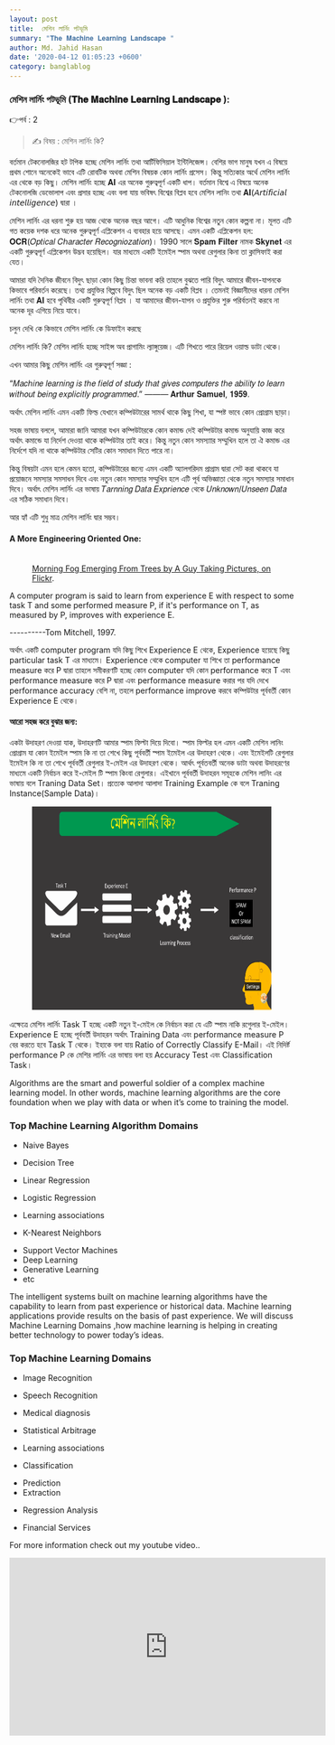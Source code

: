 ```yaml
---
layout: post
title:  মেশিন লার্নিং পটভূমি
summary: "𝐓𝐡𝐞 𝐌𝐚𝐜𝐡𝐢𝐧𝐞 𝐋𝐞𝐚𝐫𝐧𝐢𝐧𝐠 𝐋𝐚𝐧𝐝𝐬𝐜𝐚𝐩𝐞 "
author: Md. Jahid Hasan
date: '2020-04-12 01:05:23 +0600'
category: banglablog
---
```



### মেশিন লার্নিং পটভূমি (𝐓𝐡𝐞 𝐌𝐚𝐜𝐡𝐢𝐧𝐞 𝐋𝐞𝐚𝐫𝐧𝐢𝐧𝐠 𝐋𝐚𝐧𝐝𝐬𝐜𝐚𝐩𝐞 ):
👉পর্ব : 2
> ✍ বিষয় :  মেশিন লার্নিং কি?

বর্তমান টেকনোলজির হট টপিক হচ্ছে মেশিন লার্নিং তথা আর্টিফিসিয়াল ইন্টিলিজেন্স। বেশির ভাগ মানুষ যখন এ বিষয়ে প্রথম শোনে অনেকেই ভাবে এটি রোবটিক অথবা মেশিন বিষয়ক কোন লার্নিং প্রসেস। কিন্তু সত্যিকার অর্থে মেশিন লার্নিং এর থেকে বড় কিছু। মেশিন লার্নিং হচ্ছে 𝐀𝐈 এর অনেক গুরুত্বপূর্ণ একটি ধাপ। বর্তমান বিশ্বে এ বিষয়ে অনেক টেকনোলজি ডেভোলাপ এবং প্রসার হচ্ছে এবং বলা যায় ভবিষৎ বিশ্বের বিপ্লব হবে মেশিন লানিং তথা 𝐀𝐈(𝘈𝘳𝘵𝘪𝘧𝘪𝘤𝘪𝘢𝘭 𝘪𝘯𝘵𝘦𝘭𝘭𝘪𝘨𝘦𝘯𝘤𝘦) দ্বারা ।

মেশিন লার্নিং এর ধরনা শুরু হয় আজ থেকে অনেক বছর আগে। এটি আধুনিক বিশ্বের নতুন কোন কল্পনা না। মূলত এটি গত কয়েক দশক ধরে অনেক গুরুত্বপূর্ণ এপ্লিকেশন এ ব্যবহার হয়ে আসছে। এমন একটি এপ্লিকেশন হল: 𝐎𝐂𝐑(𝑂𝑝𝑡𝑖𝑐𝑎𝑙 𝐶ℎ𝑎𝑟𝑎𝑐𝑡𝑒𝑟 𝑅𝑒𝑐𝑜𝑔𝑛𝑖𝑜𝑧𝑎𝑡𝑖𝑜𝑛)। 1990 সালে 𝐒𝐩𝐚𝐦 𝐅𝐢𝐥𝐭𝐞𝐫 নামক 𝐒𝐤𝐲𝐧𝐞𝐭 এর একটি গুরুত্বপূর্ণ এপ্লিকেশন উদ্ভব হয়েছিল। যার মাধ্যমে একটি ইমেইল স্পাম অথবা রেগুলার কিনা তা ক্লাসিফাই করা যেত।

আমারা যদি দৈনিক জীবনে বিদুৎ ছাড়া কোন কিছু চিন্তা ভাবনা করি তাহলে বুঝতে পারি বিদুৎ আমারে জীবন-যাপনকে কিভাবে পরিবর্তন করেছে। তথ্য প্রযুক্তির বিল্পবে বিদুৎ ছিল অনেক বড় একটি বিপ্লব । তেমনই বিজ্ঞানীদের ধারনা মেশিন লার্নিং তথা 𝐀𝐈 হবে পৃথিবীর একটি গুরুত্বপূর্ণ বিপ্লব । যা আমাদের জীবন-যাপন ও প্রযুক্তির শুরু পরির্বতনই করবে না অনেক দূর এগিয়ে নিয়ে যাবে।

চলুন দেখি কে কিভাবে মেশিন লার্নিং কে ডিফাইন করছে

মেশিন লার্নিং কি? মেশিন লার্নিং হচ্ছে সাইন্স অব প্রাগামিং ল্যাঙ্গুয়েজ। এটি শিখতে পারে রিয়েল ওয়াল্ড ডাটা থেকে।

এখন আমার কিছু মেশিন লার্নিং এর গুরুত্বপূর্ণ সজ্ঞা :

“𝑀𝑎𝑐ℎ𝑖𝑛𝑒 𝑙𝑒𝑎𝑟𝑛𝑖𝑛𝑔 𝑖𝑠 𝑡ℎ𝑒 𝑓𝑖𝑒𝑙𝑑 𝑜𝑓 𝑠𝑡𝑢𝑑𝑦 𝑡ℎ𝑎𝑡 𝑔𝑖𝑣𝑒𝑠 𝑐𝑜𝑚𝑝𝑢𝑡𝑒𝑟𝑠 𝑡ℎ𝑒 𝑎𝑏𝑖𝑙𝑖𝑡𝑦 𝑡𝑜 𝑙𝑒𝑎𝑟𝑛 𝑤𝑖𝑡ℎ𝑜𝑢𝑡 𝑏𝑒𝑖𝑛𝑔 𝑒𝑥𝑝𝑙𝑖𝑐𝑖𝑡𝑙𝑦 𝑝𝑟𝑜𝑔𝑟𝑎𝑚𝑚𝑒𝑑.”
              ——— 𝐀𝐫𝐭𝐡𝐮𝐫 𝐒𝐚𝐦𝐮𝐞𝐥, 𝟏𝟗𝟓𝟗.

অর্থাৎ মেশিন লার্নিং এমন একটি ফিল্ড যেখানে কম্পিউটারের সামর্থ থাকে কিছু শিখা, যা স্পষ্ট ভাবে কোন প্রোগ্রাম ছাড়া।

সহজ ভাষায় বললে, আমারা জানি আমারা যখন কম্পিউটারকে কোন কমান্ড দেই কম্পিউটার কমান্ড অনুযায়ি কাজ করে অর্থাৎ কমান্ডে যা নির্দেশ দেওয়া থাকে কম্পিউটার তাই করে। কিন্তু নতুন কোন সমস্যাার সম্মুখিন হলে তা ঐ কমান্ড এর নির্দেশে যদি না থাকে কম্পিউটার সেটির কোন সমাধান দিতে পারে না।

কিন্তু বিষয়টা এমন হলে কেমন হতো, কম্পিউটারের জন্যে এমন একটি অ্যালগরিদম প্রাগ্রাম দ্বারা সেট করা থাকবে যা প্রয়োজনে সমস্যার সমসাধন দিবে এবং নতুন কোন সমস্যার সম্মুখিন হলে এটি পূর্ব অভিজ্ঞাতা থেকে নতুন সমস্যার সমাধান দিবে। অর্থাৎ মেশিন লার্নিং এর ভাষায় 𝑇𝑎𝑟𝑛𝑛𝑖𝑛𝑔 𝐷𝑎𝑡𝑎 𝐸𝑥𝑝𝑟𝑖𝑒𝑛𝑐𝑒 থেকে 𝑈𝑛𝑘𝑛𝑜𝑤𝑛/𝑈𝑛𝑠𝑒𝑒𝑛 𝐷𝑎𝑡𝑎 এর সঠিক সমাধান দিবে।

আর হ্যাঁ এটি শুধু মাত্র মেশিন লার্নিং দ্বার সম্ভব।

#### A More Engineering Oriented One:
<figure>
	<a href="http://farm9.staticflickr.com/8426/7758832526_cc8f681e48_b.jpg"><img src="http://farm9.staticflickr.com/8426/7758832526_cc8f681e48_c.jpg" alt=""></a>
	<figcaption><a href="http://www.flickr.com/photos/80901381@N04/7758832526/" title="Morning Fog Emerging From Trees by A Guy Taking Pictures, on Flickr">Morning Fog Emerging From Trees by A Guy Taking Pictures, on Flickr</a>.</figcaption>
</figure>


A computer program is said to learn from experience E with respect to some task  T and some performed measure P, if it's performance on T, as measured by P, improves with experience E.

----------Tom Mitchell, 1997.

অর্থাৎ একটি computer program যদি কিছু শিখে Experience E থেকে,  Experience হয়েছে কিছু particular task T এর মাধ্যমে। Experience থেকে computer যা শিখে তা performance measure করে P দ্বারা তাহলে সমীকরণটি হচ্ছে  কোন computer যদি কোন performance করে T এবং performance measure  করে P দ্বারা এবং performance measure করার পর যদি দেখে performance accuracy বেশি না, তহলে performance improve করবে  কম্পিউটার পূর্ববর্তী কোন Experience E থেকে।


#### আরো সহজ করে বুঝার জন্য:
একটা উদাহরণ দেওয়া যাক, উদাহরণটি আমার স্পাম ফিল্টা দিয়ে দিবো। স্পাম ফিল্টর হল এমন একটি মেশিন লানিং প্রোগ্রাম যা কোন ইমেইল স্পাম কি না তা শেখে কিছু পূর্ববর্তী স্পাম ইমেইল এর উদাহরণ থেকে। এবং ইমেইলটি রেগুলার ইমেইল কি না তা শেখে পূর্ববর্তী রেগুলার ই-মেইল এর উদাহরণ থেকে। আর্থৎ পূর্বতবর্তী অনেক ডাটা অথবা উদাহরণের মাধ্যমে একটি নির্বাচন করে ই-মেইল টি স্পাম কিংবা রেগুলার। এইখানে পূর্ববর্তী উদাহরন সমূহকে মেশিন লানিং এর ভাষায় বলে Traning Data Set। প্রত্যেক আলাদা আলাদা Training Example কে বলে Traning Instance(Sample Data)।



<figure>
    <img src="/assets/img/bangla_blog/ml-basic-cover-spam.png" height="360" width="720" alt="spam">
</figure>

এক্ষেত্রে মেশিন লার্নিং Task T হচ্ছে একটি নতুন ই-মেইল কে নির্বাচন করা যে এটি স্পাম নাকি রগেুলার ই-মেইল। Experience E হচ্ছে পূর্ববর্তী উদাহরন অর্থাৎ Training Data এবং performance measure P বের করতে হবে Task T  থেকে। ইহাকে বলা যায় Ratio of Correctly Classify E-Mail। এই নিদির্ষ্ট performance P কে মেশির লার্নিং এর ভাষায় বলা হয় Accuracy Test এবং Classification Task।


Algorithms are the smart and powerful soldier of a complex machine learning model. In other words, machine learning algorithms are the core foundation when we play with data or when it’s come to training the model.
### Top Machine Learning Algorithm Domains
* Naive Bayes
+ Decision Tree
- Linear Regression
* Logistic Regression
+ Learning associations
- K-Nearest Neighbors
* Support Vector Machines
* Deep Learning
* Generative Learning
* etc

The intelligent systems built on machine learning algorithms have the capability to learn from past experience or historical data. Machine learning applications provide results on the basis of past experience. We will discuss Machine Learning Domains ,how machine learning is helping in creating better technology to power today’s ideas.
### Top Machine Learning Domains
* Image Recognition
+ Speech Recognition
- Medical diagnosis
* Statistical Arbitrage
+ Learning associations
- Classification
* Prediction
* Extraction
+ Regression Analysis
- Financial Services

For more information check out my youtube video..
<iframe width="560" height="315" src="https://www.youtube.com/embed/FQKwZAJWa_M" frameborder="0"></iframe>

